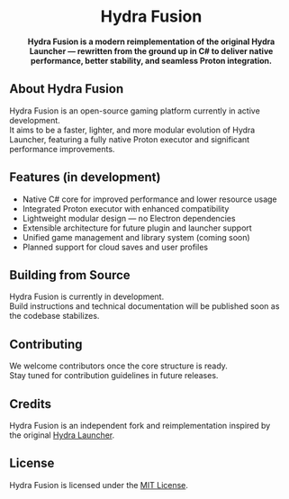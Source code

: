 <h1 align="center">Hydra Fusion</h1>

<p align="center">
    <strong>Hydra Fusion is a modern reimplementation of the original Hydra Launcher — rewritten from the ground up in C# to deliver native performance, better stability, and seamless Proton integration.</strong>
</p>

## About Hydra Fusion

Hydra Fusion is an open-source gaming platform currently in active development.  
It aims to be a faster, lighter, and more modular evolution of Hydra Launcher, featuring a fully native Proton executor and significant performance improvements.

## Features (in development)
- Native C# core for improved performance and lower resource usage  
- Integrated Proton executor with enhanced compatibility  
- Lightweight modular design — no Electron dependencies  
- Extensible architecture for future plugin and launcher support  
- Unified game management and library system (coming soon)  
- Planned support for cloud saves and user profiles  

## Building from Source

Hydra Fusion is currently in development.  
Build instructions and technical documentation will be published soon as the codebase stabilizes.

## Contributing

We welcome contributors once the core structure is ready.  
Stay tuned for contribution guidelines in future releases.

## Credits

Hydra Fusion is an independent fork and reimplementation inspired by  
the original [Hydra Launcher](https://github.com/hydralauncher/hydra).

## License

Hydra Fusion is licensed under the [MIT License](LICENSE).

